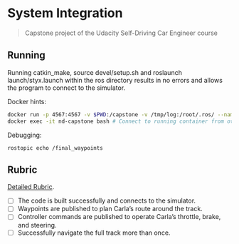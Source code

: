 # System Integration

> Capstone project of the Udacity Self-Driving Car Engineer course


## Running

Running catkin_make, source devel/setup.sh and roslaunch launch/styx.launch within the ros directory results in no errors and allows the program to connect to the simulator.


Docker hints:

```bash
docker run -p 4567:4567 -v $PWD:/capstone -v /tmp/log:/root/.ros/ --name nd-capstone --rm -it capstone #run container
docker exec -it nd-capstone bash # Connect to running container from other shell, romantic_cannon is a random name given to the container in previous step, probably adding a --name param there would be better.
```

Debugging:
```
rostopic echo /final_waypoints
```


## Rubric

[Detailed Rubric](https://review.udacity.com/#!/rubrics/3058/view).

- [ ] The code is built successfully and connects to the simulator.
- [ ] Waypoints are published to plan Carla’s route around the track.
- [ ] Controller commands are published to operate Carla’s throttle, brake, and steering.
- [ ] Successfully navigate the full track more than once.
